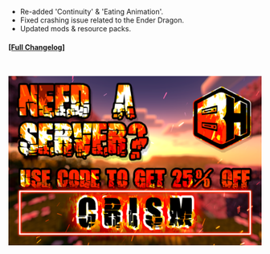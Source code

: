 




- Re-added 'Continuity' & 'Eating Animation'.
- Fixed crashing issue related to the Ender Dragon.
- Updated mods & resource packs.


#### **[[Full Changelog]](https://wiki.crismpack.net/modpacks/breakneck-optimized/changelog/1.21/1.21.3#v4.3.1)**

<br>

<p><a href='https://bisecthosting.com/CRISM'><img src='https://github.com/CrismPack/CDN/blob/main/desc/breakneck/bh.png?raw=true' width='1000' /></a></p>